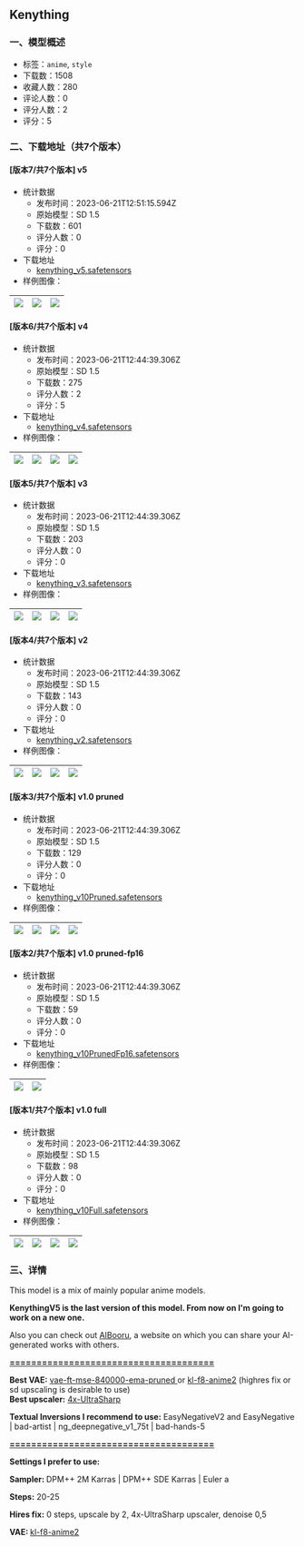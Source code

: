## Kenything
### 一、模型概述

- 标签：`anime`, `style`
- 下载数：1508
- 收藏人数：280
- 评论人数：0
- 评分人数：2
- 评分：5

### 二、下载地址（共7个版本）

#### [版本7/共7个版本] v5

- 统计数据
  - 发布时间：2023-06-21T12:51:15.594Z
  - 原始模型：SD 1.5
  - 下载数：601
  - 评分人数：0
  - 评分：0
- 下载地址
  - [kenything_v5.safetensors](https://civitai.com/api/download/models/100903)
- 样例图像：

| <img src="https://image.civitai.com/xG1nkqKTMzGDvpLrqFT7WA/aa5ac9a9-b023-4040-9c98-e183d1c52c36/width=450/1231912.jpeg" /> | <img src="https://image.civitai.com/xG1nkqKTMzGDvpLrqFT7WA/e93afda4-f829-4d02-8cdd-32e23fdb90dd/width=450/1231910.jpeg" /> | <img src="https://image.civitai.com/xG1nkqKTMzGDvpLrqFT7WA/120cefc8-66cb-47f9-a035-3b151d0b4149/width=450/1243180.jpeg" /> |
| ---- | ---- | ---- |

#### [版本6/共7个版本] v4

- 统计数据
  - 发布时间：2023-06-21T12:44:39.306Z
  - 原始模型：SD 1.5
  - 下载数：275
  - 评分人数：2
  - 评分：5
- 下载地址
  - [kenything_v4.safetensors](https://civitai.com/api/download/models/94574)
- 样例图像：

| <img src="https://image.civitai.com/xG1nkqKTMzGDvpLrqFT7WA/8920910d-5b69-42a5-b595-91820e781ea1/width=450/1120630.jpeg" /> | <img src="https://image.civitai.com/xG1nkqKTMzGDvpLrqFT7WA/867ac61b-986d-4124-9fbe-d7b3eb290838/width=450/1120631.jpeg" /> | <img src="https://image.civitai.com/xG1nkqKTMzGDvpLrqFT7WA/49a0bd5d-2030-4a82-82a4-0140e58a0f52/width=450/1120635.jpeg" /> | <img src="https://image.civitai.com/xG1nkqKTMzGDvpLrqFT7WA/704fb2cc-07c0-466a-8f7b-4d3de3f1bff6/width=450/1120634.jpeg" /> |
| ---- | ---- | ---- | ---- |

#### [版本5/共7个版本] v3

- 统计数据
  - 发布时间：2023-06-21T12:44:39.306Z
  - 原始模型：SD 1.5
  - 下载数：203
  - 评分人数：0
  - 评分：0
- 下载地址
  - [kenything_v3.safetensors](https://civitai.com/api/download/models/89746)
- 样例图像：

| <img src="https://image.civitai.com/xG1nkqKTMzGDvpLrqFT7WA/679b98b9-ddfb-4b78-9d9f-d8b9aa4f8287/width=450/1043655.jpeg" /> | <img src="https://image.civitai.com/xG1nkqKTMzGDvpLrqFT7WA/b6120111-8a28-491b-a0eb-e3c4b99721cc/width=450/1039303.jpeg" /> | <img src="https://image.civitai.com/xG1nkqKTMzGDvpLrqFT7WA/8a7fc20a-c921-46b3-8243-e7db0292f7ff/width=450/1043654.jpeg" /> | <img src="https://image.civitai.com/xG1nkqKTMzGDvpLrqFT7WA/036247e1-5813-4d93-bc24-3334a3075b69/width=450/1039301.jpeg" /> |
| ---- | ---- | ---- | ---- |

#### [版本4/共7个版本] v2

- 统计数据
  - 发布时间：2023-06-21T12:44:39.306Z
  - 原始模型：SD 1.5
  - 下载数：143
  - 评分人数：0
  - 评分：0
- 下载地址
  - [kenything_v2.safetensors](https://civitai.com/api/download/models/52369)
- 样例图像：

| <img src="https://image.civitai.com/xG1nkqKTMzGDvpLrqFT7WA/82d34c67-8a27-475b-833c-b2b22a3a4f00/width=450/564411.jpeg" /> | <img src="https://image.civitai.com/xG1nkqKTMzGDvpLrqFT7WA/6cd29c35-82ca-4417-795b-f829c2954900/width=450/564414.jpeg" /> | <img src="https://image.civitai.com/xG1nkqKTMzGDvpLrqFT7WA/3238d3f5-2153-4bb2-5692-6fcbc16c2c00/width=450/564412.jpeg" /> | <img src="https://image.civitai.com/xG1nkqKTMzGDvpLrqFT7WA/b02b1f73-5526-4057-2597-92c8dc6b6900/width=450/564415.jpeg" /> |
| ---- | ---- | ---- | ---- |

#### [版本3/共7个版本] v1.0 pruned

- 统计数据
  - 发布时间：2023-06-21T12:44:39.306Z
  - 原始模型：SD 1.5
  - 下载数：129
  - 评分人数：0
  - 评分：0
- 下载地址
  - [kenything_v10Pruned.safetensors](https://civitai.com/api/download/models/50140)
- 样例图像：

| <img src="https://image.civitai.com/xG1nkqKTMzGDvpLrqFT7WA/94056184-4c44-4da2-47d9-706f3187a400/width=450/539428.jpeg" /> | <img src="https://image.civitai.com/xG1nkqKTMzGDvpLrqFT7WA/3eba8245-3423-47ca-ab02-b67230b26b00/width=450/539461.jpeg" /> | <img src="https://image.civitai.com/xG1nkqKTMzGDvpLrqFT7WA/0c87aeea-bbb3-47ab-47b3-0e6cad411600/width=450/539475.jpeg" /> | <img src="https://image.civitai.com/xG1nkqKTMzGDvpLrqFT7WA/a202866f-98ad-4f82-2c99-fb1334c1d200/width=450/543868.jpeg" /> |
| ---- | ---- | ---- | ---- |

#### [版本2/共7个版本] v1.0 pruned-fp16

- 统计数据
  - 发布时间：2023-06-21T12:44:39.306Z
  - 原始模型：SD 1.5
  - 下载数：59
  - 评分人数：0
  - 评分：0
- 下载地址
  - [kenything_v10PrunedFp16.safetensors](https://civitai.com/api/download/models/50509)
- 样例图像：

| <img src="https://image.civitai.com/xG1nkqKTMzGDvpLrqFT7WA/14b00598-b536-4353-e3c7-9855ea9bec00/width=450/543305.jpeg" /> | <img src="https://image.civitai.com/xG1nkqKTMzGDvpLrqFT7WA/606a7cad-9fee-4f60-ccee-ad988674b800/width=450/543307.jpeg" /> |
| ---- | ---- |

#### [版本1/共7个版本] v1.0 full

- 统计数据
  - 发布时间：2023-06-21T12:44:39.306Z
  - 原始模型：SD 1.5
  - 下载数：98
  - 评分人数：0
  - 评分：0
- 下载地址
  - [kenything_v10Full.safetensors](https://civitai.com/api/download/models/49740)
- 样例图像：

| <img src="https://image.civitai.com/xG1nkqKTMzGDvpLrqFT7WA/3fa11764-a0c0-486d-d236-6f00ff740400/width=450/534737.jpeg" /> | <img src="https://image.civitai.com/xG1nkqKTMzGDvpLrqFT7WA/27445fe6-e777-4c9b-3999-0c17f85d9800/width=450/534742.jpeg" /> | <img src="https://image.civitai.com/xG1nkqKTMzGDvpLrqFT7WA/8353b704-ddb2-497b-054d-024f36bcf900/width=450/534773.jpeg" /> | <img src="https://image.civitai.com/xG1nkqKTMzGDvpLrqFT7WA/1d57848f-fe28-43be-4aa1-a5c7dd7da100/width=450/534729.jpeg" /> |
| ---- | ---- | ---- | ---- |


### 三、详情
<p>This model is a mix of mainly popular anime models.</p><p><strong>KenythingV5 is the last version of this model. From now on I'm going to work on a new one.</strong></p><p>Also you can check out <a target="_blank" rel="ugc" href="https://aibooru.online">AIBooru</a>, a website on which you can share your AI-generated works with others.</p><p><strong><u>======================================</u></strong></p><p><strong>Best VAE:</strong> <a target="_blank" rel="ugc" href="https://huggingface.co/ckpt/sd-vae-ft-mse-original/resolve/main/vae-ft-mse-840000-ema-pruned.ckpt ">vae-ft-mse-840000-ema-pruned </a>or <a target="_blank" rel="ugc" href="https://huggingface.co/hakurei/waifu-diffusion-v1-4/blob/main/vae/kl-f8-anime2.ckpt">kl-f8-anime2</a> (highres fix or sd upscaling is desirable to use)<br /><strong>Best upscaler:</strong> <a target="_blank" rel="ugc" href="https://huggingface.co/embed/upscale/resolve/main/4x-UltraSharp.pth">4x-UltraSharp</a></p><p><strong>Textual Inversions I recommend to use:</strong> EasyNegativeV2 and EasyNegative | bad-artist | ng_deepnegative_v1_75t | bad-hands-5</p><p><strong><u>======================================</u></strong></p><p><strong>Settings I prefer to use:</strong></p><p><strong>Sampler: </strong>DPM++ 2M Karras | DPM++ SDE Karras | Euler a</p><p><strong>Steps:</strong> 20-25</p><p><strong>Hires fix:</strong> 0 steps, upscale by 2, 4x-UltraSharp upscaler, denoise 0,5</p><p><strong>VAE: </strong><a target="_blank" rel="ugc" href="https://huggingface.co/hakurei/waifu-diffusion-v1-4/blob/main/vae/kl-f8-anime2.ckpt">kl-f8-anime2</a> </p>